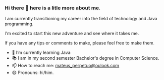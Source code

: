 ### Hi there 👋 here is a litle more about me.

I am currently transitioning my career into the field of technology and Java programming.

I'm excited to start this new adventure and see where it takes me. 


If you have any tips or comments to make, please feel free to make them.



- 🌱 I’m currently learning Java
- 📚 I am in my second semester Bachelor's degree in Computer Science.
- 📫 How to reach me: mateus_perpetuo@oulook.com
- 😄 Pronouns: hi/him.

